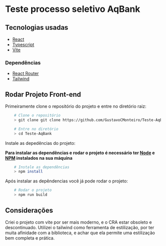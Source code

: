# **Teste processo seletivo AqBank**

## **Tecnologias usadas**

- [React](https://pt-br.reactjs.org/)
- [Typescript](https://www.typescriptlang.org/)
- [Vite](https://vitejs.dev/)

### **Dependências**

- [React Router](https://reactrouter.com/)
- [Tailwind](https://tailwindcss.com/)


## **Rodar Projeto Front-end**

Primeiramente clone o repositório do projeto e entre no diretório raiz:

```bash
    # Clone o repositório
    > git clone git clone https://github.com/GustavoCMonteiro/Teste-AqBank.git

    # Entre no diretório
    > cd Teste-AqBank
```

Instale as depedências do projeto:

**Para instalar as dependências e rodar o projeto é necessário ter [Node](https://nodejs.org/en/) e [NPM](https://www.npmjs.com/) instalados na sua máquina**

```bash
    # Instale as dependências
    > npm install
```

Após instalar as depêndencias você já pode rodar o projeto:

```bash
    # Rodar o projeto
    > npm run build
```

## **Considerações**

Criei o projeto com vite por ser mais moderno, e o CRA estar obsoleto e descontinuado.
Utilizei o tailwind como ferramenta de estilização, por ter muita afinidade com a biblioteca, e achar que ela permite uma estilização bem completa e prática.
